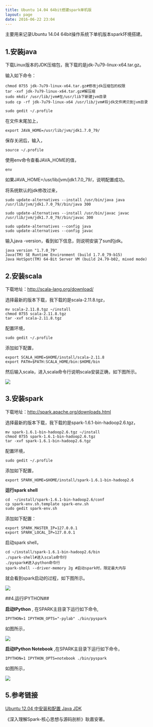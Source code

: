 ```yaml
---
title: Ubuntu 14.04 64bit搭建spark单机版
layout: page
date: 2016-06-22 23:04
---
```


主要用来记录Ubuntu 14.04 64bit操作系统下单机版本spark环境搭建。

## 1.安装java ##

下载Linux版本的JDK压缩包，我下载的是jdk-7u79-linux-x64.tar.gz。

输入如下命令：

    chmod 0755 jdk-7u79-linux-x64.tar.gz#修改jdk压缩包的权限
    tar -xvf jdk-7u79-linux-x64.tar.gz#解压缩
    sudo mkdir /usr/lib/jvm#在/usr/lib下新建jvm目录
    sudo cp -rf jdk-7u79-linux-x64 /usr/lib/jvm#将jdk文件拷贝到jvm目录

    sudo gedit ~/.profile

在文件末尾加上，

    export JAVA_HOME=/usr/lib/jvm/jdk1.7.0_79/

保存关闭后，输入，

    source ~/.profile

使用env命令查看JAVA_HOME的值，

    env

如果JAVA_HOME=/usr/lib/jvm/jdk1.7.0_79/，说明配置成功。

将系统默认的jdk修改过来，

    sudo update-alternatives --install /usr/bin/java java /usr/lib/jvm/jdk1.7.0_79//bin/java 300

    sudo update-alternatives --install /usr/bin/javac javac /usr/lib/jvm/jdk1.7.0_79//bin/javac 300

    sudo update-alternatives --config java
    sudo update-alternatives --config javac

输入java -version，看到如下信息，则说明安装了sun的jdk。

	java version "1.7.0_79"
	Java(TM) SE Runtime Environment (build 1.7.0_79-b15)
	Java HotSpot(TM) 64-Bit Server VM (build 24.79-b02, mixed mode)


## 2.安装scala ##

下载地址：http://scala-lang.org/download/

选择最新的版本下载，我下载的是scala-2.11.8.tgz，

    mv scala-2.11.8.tgz ~/install
    chmod 0755 scala-2.11.8.tgz
    tar -xvf scala-2.11.8.tgz

配置环境，

    sudo gedit ~/.profile

添加如下配置，

    export SCALA_HOME=$HOME/install/scala-2.11.8
    export PATH=$PATH:SCALA_HOME/bin:$HOME/bin

然后输入scala，进入scala命令行说明scala安装正确，如下图所示。

![](http://i.imgur.com/6K9UQq0.png)

## 3.安装spark ##

下载地址：http://spark.apache.org/downloads.html

选择最新的版本下载，我下载的是spark-1.6.1-bin-hadoop2.6.tgz，

    mv spark-1.6.1-bin-hadoop2.6.tgz ~/install
    chmod 0755 spark-1.6.1-bin-hadoop2.6.tgz
    tar -xvf spark-1.6.1-bin-hadoop2.6.tgz

配置环境，

    sudo gedit ~/.profile

添加如下配置，

    export SPARK_HOME=$HOME/install/spark-1.6.1-bin-hadoop2.6


**运行spark shell**

    cd  ~/install/spark-1.6.1-bin-hadoop2.6/conf
    cp spark-env.sh.template spark-env.sh
    sudo gedit spark-env.sh

添加如下配置：

    export SPARK_MASTER_IP=127.0.0.1
    export SPARK_LOCAL_IP=127.0.0.1

启动spark shell，

    cd ~/install/spark-1.6.1-bin-hadoop2.6/bin
    ./spark-shell#进入scala命令行
    ./pyspark#进入python命令行
    spark-shell --driver-memory 2g #启动spark时，限定最大内存

就会看到spark启动的过程，如下图所示。

![](http://i.imgur.com/UbSmSyB.jpg)

##4.运行IPYTHON##

**启动IPython** , 在SPARK主目录下运行如下命令,

    IPYTHON=1 IPYTHON_OPTS="-pylab" ./bin/pyspark

如图所示，

![](http://images2015.cnblogs.com/blog/668850/201607/668850-20160703213345343-2121532560.png)

**启动IPython Notebook** ,在SPARK主目录下运行如下命令，

    IPYTHON=1 IPYTHON_OPTS=notebook ./bin/pyspark

如图所示，

![](http://images2015.cnblogs.com/blog/668850/201607/668850-20160703213351484-2007425375.png)


## 5.参考链接 ##

[Ubuntu 12.04 中安装和配置 Java JDK](http://www.cnblogs.com/bluestorm/archive/2012/05/10/2493592.html)

《深入理解Spark-核心思想与源码剖析》耿嘉安著。
